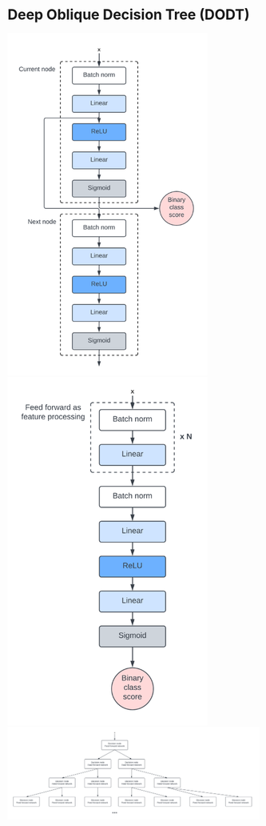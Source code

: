 # Deep Oblique Decision Tree (DODT)
<img src="./Final_Project/FeedForward.png" alt="Feed Forward" width=400> <img src="./Final_Project/Deep Network.png" alt="Deep Network" width=400> <img src="./Final_Project/Network Architecture.png" alt="Network Architecture">
